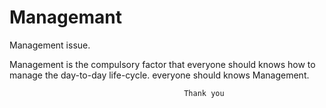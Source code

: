 # Managemant
Management issue.


Management is the compulsory factor that everyone should knows how to manage the day-to-day life-cycle. everyone should knows Management.

                                           Thank you
                                           

                                            
